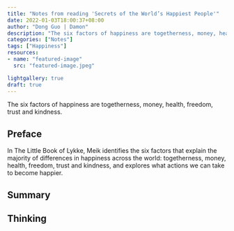 ```yaml
---
title: "Notes from reading 'Secrets of the World’s Happiest People'"
date: 2022-01-03T18:00:37+08:00
author: "Dong Guo | Damon"
description: "The six factors of happiness are togetherness, money, health, freedom, trust and kindness."
categories: ["Notes"]
tags: ["Happiness"]
resources:
- name: "featured-image"
  src: "featured-image.jpeg"

lightgallery: true
draft: true
---
```


The six factors of happiness are togetherness, money, health, freedom, trust and kindness.

<!--more-->

## Preface

In The Little Book of Lykke, Meik identifies the six factors that explain the majority of differences in happiness across the world: togetherness, money, health, freedom, trust and kindness, and explores what actions we can take to become happier.

## Summary

## Thinking
